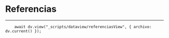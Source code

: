 # Referencias
---
```dataviewjs
	await dv.view("_scripts/dataview/referenciasView", { archivo: dv.current() });
```